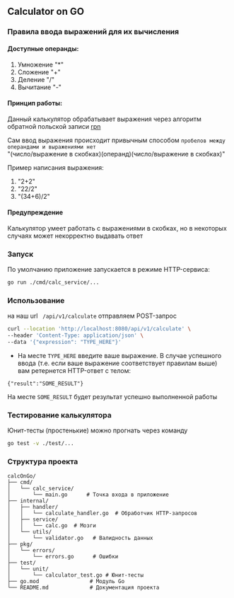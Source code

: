 ## Calculator on GO


### Правила ввода выражений для их вычисления

#### Доступные операнды:
1. Умножение "*"
2. Сложение "+"
3. Деление "/"
4. Вычитание "-"

#### Принцип работы:

Данный калькулятор обрабатывает выражения через алгоритм обратной польской записи [rpn][0] <br />

Сам ввод выражения происходит привычным способом `пробелов между операндами и выражениями нет`<br /> "(число/выражение в скобках)(операнд)(число/выражение в скобках)" <br />

Пример написания выражения:
1. "2+2"
2. "22/2"
3. "(34+6)/2"

#### Предупреждение
Калькулятор умеет работать с выражениями в скобках, но в некоторых случаях может некорректно выдавать ответ <br />

### Запуск

По умолчанию приложение запускается в режиме HTTP-сервиса:

```bash
go run ./cmd/calc_service/...
```
### Использование

на наш url ` /api/v1/calculate` отправляем POST-запрос
```bash
curl --location 'http://localhost:8080/api/v1/calculate' \
--header 'Content-Type: application/json' \
--data '{"expression": "TYPE_HERE"}'
```
- На месте `TYPE_HERE` введите ваше выражение. 
В случае успешного ввода (т.е. если ваше выражение соответствует правилам выше) вам ретернется HTTP-ответ с телом:  
``` 
{"result":"SOME_RESULT"} 
```
На месте `SOME_RESULT` будет результат успешно выполненной работы

### Тестирование калькулятора
Юнит-тесты (простенькие) можно прогнать через команду 
```bash
go test -v ./test/... 
``` 
### Структура проекта

```
calcOnGo/
├── cmd/
│   └── calc_service/
│       └── main.go      # Точка входа в приложение
├── internal/
│   ├── handler/
│   │   └── calculate_handler.go  # Обработчик HTTP-запросов
│   ├── service/
│   │   └── calc.go  # Мозги
│   └── utils/
│       └── validator.go   # Валидность данных
├── pkg/
│   └── errors/
│       └── errors.go      # Ошибки
├── test/
│   └── unit/
│       └── calculator_test.go # Юнит-тесты
├── go.mod                # Модуль Go
└── README.md             # Документация проекта
```

[0]: https://ru.wikipedia.org/wiki/Обратная_польская_запись "RPN"
